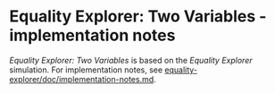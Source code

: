 # Equality Explorer: Two Variables - implementation notes

_Equality Explorer: Two Variables_ is based on the _Equality Explorer_ simulation.
For implementation notes,
see [equality-explorer/doc/implementation-notes.md](https://github.com/phetsims/equality-explorer/blob/main/doc/implementation-notes.md).